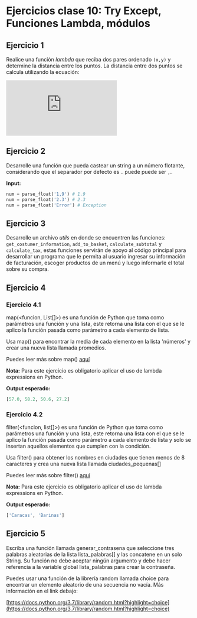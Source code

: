 # Ejercicios clase 10: Try Except, Funciones Lambda, módulos

## Ejercicio 1

Realice una función _lambda_ que reciba dos pares ordenado `(x,y)` y determine la distancia entre los puntos. La distancia entre dos puntos se calcula utilizando la ecuación:

![distancia](https://latex.codecogs.com/png.latex?%5Cdpi%7B120%7D%20%5Chuge%20d%20%3D%20%5Csqrt%7B%28x_2-x_1%29%5E2%20+%20%28y_2%20-%20y_1%29%5E2%7D)

## Ejercicio 2

Desarrolle una función que pueda castear un string a un número flotante, considerando que el separador por defecto es `.` puede puede ser `,`.

**Input:**

```python
num = parse_float('1,9') # 1.9
num = parse_float('2.3') # 2.3
num = parse_float('Error') # Exception
```

## Ejercicio 3

Desarrolle un archivo _utils_ en donde se encuentren las funciones: `get_costumer_information`, `add_to_basket`, `calculate_subtotal` y `calculate_tax`, estas funciones servirán de apoyo al código principal para desarrollar un programa que le permita al usuario ingresar su información de facturación, escoger productos de un menú y luego informarle el total sobre su compra.

## Ejercicio 4

### Ejercicio 4.1

map(<funcion, List[]>) es una función de Python que toma como parámetros una función y una lista, este retorna una lista con el que se le aplico la función pasada como parámetro a cada elemento de lista.

Usa map() para encontrar la media de cada elemento en la lista 'números' y crear una nueva lista llamada promedios.

Puedes leer más sobre map() [aquí](https://www.w3schools.com/python/ref_func_map.asp)

**Nota:** Para este ejercicio es obligatorio aplicar el uso de lambda expressions en Python.

**Output esperado:**

```python
[57.0, 58.2, 50.6, 27.2]
```

### Ejercicio 4.2

filter(<funcion, list[]>) es una función de Python que toma como parámetros una función y una lista, este retorna una lista con el que se le aplico la función pasada como parámetro a cada elemento de lista y solo se insertan aquellos elementos que cumplen con la condición.

Usa filter() para obtener los nombres en ciudades que tienen menos de 8 caracteres y crea una nueva lista llamada ciudades_pequenas[]

Puedes leer más sobre filter() [aquí](https://www.w3schools.com/python/ref_func_filter.asp)

**Nota:** Para este ejercicio es obligatorio aplicar el uso de lambda expressions en Python.

**Output esperado:**

```python
['Caracas', 'Barinas']
```

## Ejercicio 5

Escriba una función llamada generar_contrasena que seleccione tres palabras aleatorias de la lista lista_palabras[] y las concatene en un solo String. Su función no debe aceptar ningún argumento y debe hacer referencia a la variable global lista_palabras para crear la contraseña.

Puedes usar una función de la librería random llamada choice para encontrar un elemento aleatorio de una secuencia no vacía. Más información en el link debajo:

[https://docs.python.org/3.7/library/random.html?highlight=choice](https://docs.python.org/3.7/library/random.html?highlight=choice)
